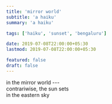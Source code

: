 ```yaml
---
title: 'mirror world'
subtitle: 'a haiku'
summary: 'a haiku'

tags: ['haiku', 'sunset', 'bengaluru']

date: 2019-07-08T22:00:00+05:30
lastmod: 2019-07-08T22:00:00+05:30

featured: false
draft: false
---
```


in the mirror world ---  
contrariwise, the sun sets  
in the eastern sky
